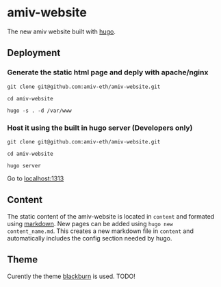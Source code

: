 # amiv-website
The new amiv website built with [hugo](https://github.com/spf13/hugo).

## Deployment

### Generate the static html page and deply with apache/nginx

`git clone git@github.com:amiv-eth/amiv-website.git`

`cd amiv-website`

`hugo -s . -d /var/www`

### Host it using the built in hugo server (Developers only)

`git clone git@github.com:amiv-eth/amiv-website.git`

`cd amiv-website`

`hugo server`

Go to [localhost:1313](http://localhost:1313)

## Content

The static content of the amiv-website is located in `content` and formated using [markdown](https://en.wikipedia.org/wiki/Markdown). New pages can be added using `hugo new content_name.md`. This creates a new markdown file in `content` and automatically includes the config section needed by hugo.

## Theme

Curently the theme [blackburn](https://github.com/yoshiharuyamashita/blackburn) is used. TODO!

